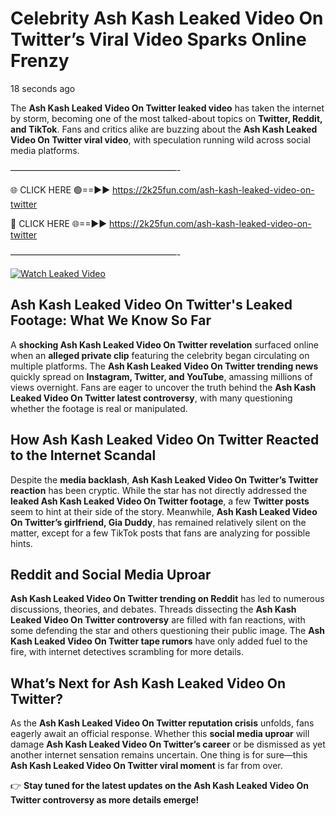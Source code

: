 # Celebrity Ash Kash Leaked Video On Twitter’s Viral Video Sparks Online Frenzy

18 seconds ago

The **Ash Kash Leaked Video On Twitter leaked video** has taken the internet by storm, becoming one of the most talked-about topics on **Twitter, Reddit, and TikTok**. Fans and critics alike are buzzing about the **Ash Kash Leaked Video On Twitter viral video**, with speculation running wild across social media platforms.

———————————————————-

🌐 CLICK HERE 🟢==►► https://2k25fun.com/ash-kash-leaked-video-on-twitter

🔴 CLICK HERE 🌐==►► https://2k25fun.com/ash-kash-leaked-video-on-twitter

———————————————————-

[![Watch Leaked Video](https://miro.medium.com/v2/resize:fit:828/format:webp/1*cilzJN44JGOrTw9NJCrNHA.gif "Watch Leaked Video")](https://2k25fun.com/ash-kash-leaked-video-on-twitter)

## **Ash Kash Leaked Video On Twitter's Leaked Footage: What We Know So Far**  
A **shocking Ash Kash Leaked Video On Twitter revelation** surfaced online when an **alleged private clip** featuring the celebrity began circulating on multiple platforms. The **Ash Kash Leaked Video On Twitter trending news** quickly spread on **Instagram, Twitter, and YouTube**, amassing millions of views overnight. Fans are eager to uncover the truth behind the **Ash Kash Leaked Video On Twitter latest controversy**, with many questioning whether the footage is real or manipulated.  

## **How Ash Kash Leaked Video On Twitter Reacted to the Internet Scandal**  
Despite the **media backlash**, **Ash Kash Leaked Video On Twitter’s Twitter reaction** has been cryptic. While the star has not directly addressed the **leaked Ash Kash Leaked Video On Twitter footage**, a few **Twitter posts** seem to hint at their side of the story. Meanwhile, **Ash Kash Leaked Video On Twitter’s girlfriend, Gia Duddy**, has remained relatively silent on the matter, except for a few TikTok posts that fans are analyzing for possible hints.  

## **Reddit and Social Media Uproar**  
**Ash Kash Leaked Video On Twitter trending on Reddit** has led to numerous discussions, theories, and debates. Threads dissecting the **Ash Kash Leaked Video On Twitter controversy** are filled with fan reactions, with some defending the star and others questioning their public image. The **Ash Kash Leaked Video On Twitter tape rumors** have only added fuel to the fire, with internet detectives scrambling for more details.  

## **What’s Next for Ash Kash Leaked Video On Twitter?**  
As the **Ash Kash Leaked Video On Twitter reputation crisis** unfolds, fans eagerly await an official response. Whether this **social media uproar** will damage **Ash Kash Leaked Video On Twitter’s career** or be dismissed as yet another internet sensation remains uncertain. One thing is for sure—this **Ash Kash Leaked Video On Twitter viral moment** is far from over.  

👉 **Stay tuned for the latest updates on the Ash Kash Leaked Video On Twitter controversy as more details emerge!**  